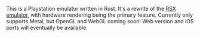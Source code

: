 This is a Playstation emulator written in Rust. It's a rewrite of the <a href="https://github.com/annethereshewent/RSX">RSX emulator</a>, with hardware rendering being the primary feature. Currently only supports Metal, but OpenGL and WebGL coming soon! Web version and iOS ports will eventually be available.
